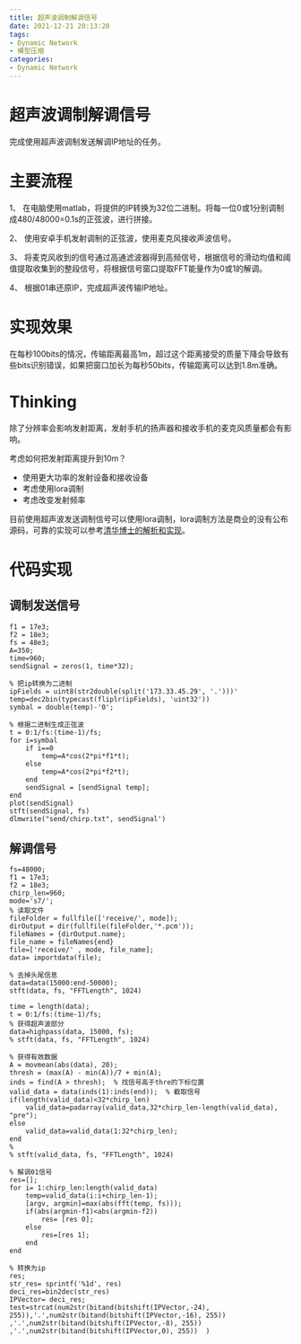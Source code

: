 ```yaml
---
title: 超声波调制解调信号  
date: 2021-12-21 20:13:20
tags:
- Dynamic Network
- 模型压缩
categories: 
- Dynamic Network
---
```


# 超声波调制解调信号

完成使用超声波调制发送解调IP地址的任务。

# 主要流程

1、 在电脑使用matlab，将提供的IP转换为32位二进制。将每一位0或1分别调制成480/48000=0.1s的正弦波，进行拼接。

2、 使用安卓手机发射调制的正弦波，使用麦克风接收声波信号。

3、 将麦克风收到的信号通过高通滤波器得到高频信号，根据信号的滑动均值和阈值提取收集到的整段信号，将根据信号窗口提取FFT能量作为0或1的解调。

4、 根据01串还原IP，完成超声波传输IP地址。

# 实现效果

在每秒100bits的情况，传输距离最高1m，超过这个距离接受的质量下降会导致有些bits识别错误，如果把窗口加长为每秒50bits，传输距离可以达到1.8m准确。

# Thinking

除了分辨率会影响发射距离，发射手机的扬声器和接收手机的麦克风质量都会有影响。

考虑如何把发射距离提升到10m？

+ 使用更大功率的发射设备和接收设备
+ 考虑使用lora调制
+ 考虑改变发射频率

目前使用超声波发送调制信号可以使用lora调制，lora调制方法是商业的没有公布源码，可靠的实现可以参考[清华博士的解析和实现](https://iot-book.github.io/9_LoRa/S2_LoRa%E9%80%9A%E4%BF%A1%E5%AE%9E%E9%AA%8C/)。

# 代码实现

## 调制发送信号

```
f1 = 17e3;   
f2 = 18e3;
fs = 48e3;      
A=350;
time=960;
sendSignal = zeros(1, time*32);

% 把ip转换为二进制
ipFields = uint8(str2double(split('173.33.45.29', '.')))'
temp=dec2bin(typecast(fliplr(ipFields), 'uint32'))
symbal = double(temp)-'0';

% 根据二进制生成正弦波
t = 0:1/fs:(time-1)/fs;
for i=symbal
    if i==0
        temp=A*cos(2*pi*f1*t);
    else
        temp=A*cos(2*pi*f2*t);
    end
    sendSignal = [sendSignal temp];
end
plot(sendSignal)
stft(sendSignal, fs)
dlmwrite("send/chirp.txt", sendSignal')
```

## 解调信号

```
fs=48000;
f1 = 17e3;   
f2 = 18e3;
chirp_len=960;
mode='s7/';
% 读取文件
fileFolder = fullfile(['receive/', mode]);
dirOutput = dir(fullfile(fileFolder,'*.pcm'));
fileNames = {dirOutput.name};
file_name = fileNames{end}
file=['receive/' , mode, file_name];
data= importdata(file);

% 去掉头尾信息
data=data(15000:end-50000);
stft(data, fs, "FFTLength", 1024)

time = length(data);
t = 0:1/fs:(time-1)/fs;
% 获得超声波部分
data=highpass(data, 15000, fs);
% stft(data, fs, "FFTLength", 1024)

% 获得有效数据
A = movmean(abs(data), 20);
thresh = (max(A) - min(A))/7 + min(A);
inds = find(A > thresh);  % 找信号高于thre的下标位置
valid_data = data(inds(1):inds(end));  % 截取信号
if(length(valid_data)<32*chirp_len)
    valid_data=padarray(valid_data,32*chirp_len-length(valid_data), "pre");
else
    valid_data=valid_data(1:32*chirp_len);
end
% 
% stft(valid_data, fs, "FFTLength", 1024)

% 解调01信号
res=[];
for i= 1:chirp_len:length(valid_data)
    temp=valid_data(i:i+chirp_len-1);
    [argv, argmin]=max(abs(fft(temp, fs)));
    if(abs(argmin-f1)<abs(argmin-f2))
        res= [res 0];
    else
        res=[res 1];
    end
end

% 转换为ip
res;
str_res= sprintf('%1d', res)
deci_res=bin2dec(str_res)
IPVector= deci_res;
test=strcat(num2str(bitand(bitshift(IPVector,-24), 255)),'.',num2str(bitand(bitshift(IPVector,-16), 255)) ,'.',num2str(bitand(bitshift(IPVector,-8), 255)) ,'.',num2str(bitand(bitshift(IPVector,0), 255))  )
```

